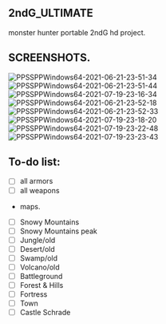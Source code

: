 ## 2ndG_ULTIMATE
monster hunter portable 2ndG hd project.

## SCREENSHOTS. 

<img src="https://i.ibb.co/yP4Hf71/PPSSPPWindows64-2021-06-21-23-51-34.png" alt="PPSSPPWindows64-2021-06-21-23-51-34" border="0">
<img src="https://i.ibb.co/LnsZTVg/PPSSPPWindows64-2021-06-21-23-51-44.png" alt="PPSSPPWindows64-2021-06-21-23-51-44" border="0">
<img src="https://i.ibb.co/5LvD30H/PPSSPPWindows64-2021-07-19-23-16-34.png" alt="PPSSPPWindows64-2021-07-19-23-16-34" border="0">
<img src="https://i.ibb.co/phKbfbT/PPSSPPWindows64-2021-06-21-23-52-18.png" alt="PPSSPPWindows64-2021-06-21-23-52-18" border="0">
<img src="https://i.ibb.co/1911fQ3/PPSSPPWindows64-2021-06-21-23-52-33.png" alt="PPSSPPWindows64-2021-06-21-23-52-33" border="0">
<img src="https://i.ibb.co/PGJNrLt/PPSSPPWindows64-2021-07-19-23-18-20.png" alt="PPSSPPWindows64-2021-07-19-23-18-20" border="0">
<img src="https://i.ibb.co/1JMQq7J/PPSSPPWindows64-2021-07-19-23-22-48.png" alt="PPSSPPWindows64-2021-07-19-23-22-48" border="0">
<img src="https://i.ibb.co/56qS1z9/PPSSPPWindows64-2021-07-19-23-23-43.png" alt="PPSSPPWindows64-2021-07-19-23-23-43" border="0">

## To-do list:
- [ ] all armors
- [ ] all weapons
- maps.
- [ ] Snowy Mountains
- [ ] Snowy Mountains peak
- [ ] Jungle/old
- [ ] Desert/old
- [ ] Swamp/old
- [ ] Volcano/old
- [ ] Battleground
- [ ] Forest & Hills
- [ ] Fortress
- [ ] Town
- [ ] Castle Schrade
